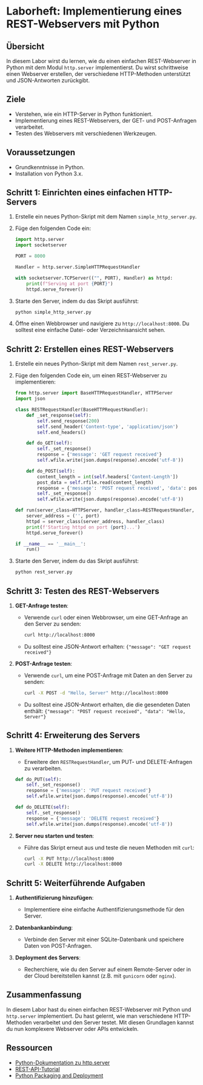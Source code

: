 # Laborheft: Implementierung eines REST-Webservers mit Python

## Übersicht
In diesem Labor wirst du lernen, wie du einen einfachen REST-Webserver in Python mit dem Modul `http.server` implementierst. Du wirst schrittweise einen Webserver erstellen, der verschiedene HTTP-Methoden unterstützt und JSON-Antworten zurückgibt.

## Ziele
- Verstehen, wie ein HTTP-Server in Python funktioniert.
- Implementierung eines REST-Webservers, der GET- und POST-Anfragen verarbeitet.
- Testen des Webservers mit verschiedenen Werkzeugen.

## Voraussetzungen
- Grundkenntnisse in Python.
- Installation von Python 3.x.

## Schritt 1: Einrichten eines einfachen HTTP-Servers

1. Erstelle ein neues Python-Skript mit dem Namen `simple_http_server.py`.
2. Füge den folgenden Code ein:

    ```python
    import http.server
    import socketserver

    PORT = 8000

    Handler = http.server.SimpleHTTPRequestHandler

    with socketserver.TCPServer(("", PORT), Handler) as httpd:
        print(f"Serving at port {PORT}")
        httpd.serve_forever()
    ```

3. Starte den Server, indem du das Skript ausführst:

    ```bash
    python simple_http_server.py
    ```

4. Öffne einen Webbrowser und navigiere zu `http://localhost:8000`. Du solltest eine einfache Datei- oder Verzeichnisansicht sehen.

## Schritt 2: Erstellen eines REST-Webservers

1. Erstelle ein neues Python-Skript mit dem Namen `rest_server.py`.
2. Füge den folgenden Code ein, um einen REST-Webserver zu implementieren:

    ```python
    from http.server import BaseHTTPRequestHandler, HTTPServer
    import json

    class RESTRequestHandler(BaseHTTPRequestHandler):
        def _set_response(self):
            self.send_response(200)
            self.send_header('Content-type', 'application/json')
            self.end_headers()

        def do_GET(self):
            self._set_response()
            response = {'message': 'GET request received'}
            self.wfile.write(json.dumps(response).encode('utf-8'))

        def do_POST(self):
            content_length = int(self.headers['Content-Length'])
            post_data = self.rfile.read(content_length)
            response = {'message': 'POST request received', 'data': post_data.decode('utf-8')}
            self._set_response()
            self.wfile.write(json.dumps(response).encode('utf-8'))

    def run(server_class=HTTPServer, handler_class=RESTRequestHandler, port=8000):
        server_address = ('', port)
        httpd = server_class(server_address, handler_class)
        print(f'Starting httpd on port {port}...')
        httpd.serve_forever()

    if __name__ == '__main__':
        run()
    ```

3. Starte den Server, indem du das Skript ausführst:

    ```bash
    python rest_server.py
    ```

## Schritt 3: Testen des REST-Webservers

1. **GET-Anfrage testen**:
    - Verwende `curl` oder einen Webbrowser, um eine GET-Anfrage an den Server zu senden:
    
      ```bash
      curl http://localhost:8000
      ```
    - Du solltest eine JSON-Antwort erhalten: `{"message": "GET request received"}`

2. **POST-Anfrage testen**:
    - Verwende `curl`, um eine POST-Anfrage mit Daten an den Server zu senden:
    
      ```bash
      curl -X POST -d "Hello, Server" http://localhost:8000
      ```
    - Du solltest eine JSON-Antwort erhalten, die die gesendeten Daten enthält: `{"message": "POST request received", "data": "Hello, Server"}`

## Schritt 4: Erweiterung des Servers

1. **Weitere HTTP-Methoden implementieren**:
    - Erweitere den `RESTRequestHandler`, um PUT- und DELETE-Anfragen zu verarbeiten.
    
    ```python
    def do_PUT(self):
        self._set_response()
        response = {'message': 'PUT request received'}
        self.wfile.write(json.dumps(response).encode('utf-8'))

    def do_DELETE(self):
        self._set_response()
        response = {'message': 'DELETE request received'}
        self.wfile.write(json.dumps(response).encode('utf-8'))
    ```

2. **Server neu starten und testen**:
    - Führe das Skript erneut aus und teste die neuen Methoden mit `curl`:
    
      ```bash
      curl -X PUT http://localhost:8000
      curl -X DELETE http://localhost:8000
      ```

## Schritt 5: Weiterführende Aufgaben

1. **Authentifizierung hinzufügen**:
    - Implementiere eine einfache Authentifizierungsmethode für den Server.
    
2. **Datenbankanbindung**:
    - Verbinde den Server mit einer SQLite-Datenbank und speichere Daten von POST-Anfragen.

3. **Deployment des Servers**:
    - Recherchiere, wie du den Server auf einem Remote-Server oder in der Cloud bereitstellen kannst (z.B. mit `gunicorn` oder `nginx`).

## Zusammenfassung

In diesem Labor hast du einen einfachen REST-Webserver mit Python und `http.server` implementiert. Du hast gelernt, wie man verschiedene HTTP-Methoden verarbeitet und den Server testet. Mit diesen Grundlagen kannst du nun komplexere Webserver oder APIs entwickeln.

## Ressourcen

- [Python-Dokumentation zu http.server](https://docs.python.org/3/library/http.server.html)
- [REST-API-Tutorial](https://restfulapi.net/)
- [Python Packaging and Deployment](https://packaging.python.org/)
